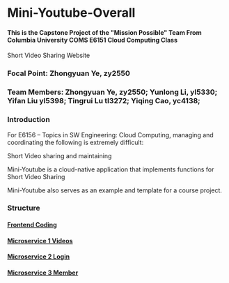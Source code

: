 # Mini-Youtube-Overall
#### This is the Capstone Project of the "Mission Possible" Team From Columbia University COMS E6151 Cloud Computing Class 

Short Video Sharing Website

### Focal Point: Zhongyuan Ye, zy2550

### Team Members: Zhongyuan Ye, zy2550; Yunlong Li, yl5330; Yifan Liu yl5398; Tingrui Lu tl3272;  Yiqing Cao, yc4138;

### Introduction

For E6156 – Topics in SW Engineering: Cloud Computing, managing and coordinating the following is extremely difficult:


Short Video sharing and maintaining

Mini-Youtube is a cloud-native application that implements functions for Short Video Sharing

Mini-Youtube also serves as an example and template for a course project.

### Structure

#### [Frontend Coding](https://github.com/Zhongyuan-Ye/Mini-Youtube-Frontend.git)

#### [Microservice 1 Videos](https://github.com/Zhongyuan-Ye/Mini-Youtube-Microservice1.git)

#### [Microservice 2 Login](https://github.com/Zhongyuan-Ye/Mini-Youtube-microservice2.git)

#### [Microservice 3 Member]()


